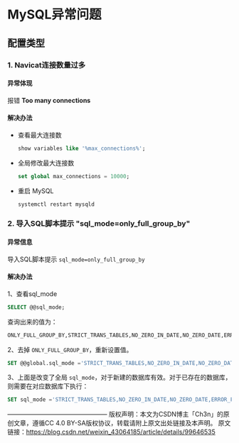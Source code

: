 # MySQL异常问题


## 配置类型

### 1. Navicat连接数量过多

#### 异常体现

报错 **Too many connections**

#### 解决办法

- 查看最大连接数

  ```sql
  show variables like '%max_connections%';
  ```

- 全局修改最大连接数

  ```sql
  set global max_connections = 10000;
  ```

- 重启 MySQL

  ```java
  systemctl restart mysqld
  ```

### 2. 导入SQL脚本提示 "sql_mode=only_full_group_by"

#### 异常信息

导入SQL脚本提示 `sql_mode=only_full_group_by`

#### 解决办法

1、查看sql_mode

```sql
SELECT @@sql_mode;
```


查询出来的值为：

```sql
ONLY_FULL_GROUP_BY,STRICT_TRANS_TABLES,NO_ZERO_IN_DATE,NO_ZERO_DATE,ERROR_FOR_DIVISION_BY_ZERO,NO_AUTO_CREATE_USER,NO_ENGINE_SUBSTITUTION
```

2、去掉 `ONLY_FULL_GROUP_BY`，重新设置值。

```sql
SET @@global.sql_mode ='STRICT_TRANS_TABLES,NO_ZERO_IN_DATE,NO_ZERO_DATE,ERROR_FOR_DIVISION_BY_ZERO,NO_AUTO_CREATE_USER,NO_ENGINE_SUBSTITUTION';
```

3、上面是改变了全局 `sql_mode`，对于新建的数据库有效。对于已存在的数据库，则需要在对应数据库下执行：

```sql
SET sql_mode ='STRICT_TRANS_TABLES,NO_ZERO_IN_DATE,NO_ZERO_DATE,ERROR_FOR_DIVISION_BY_ZERO,NO_AUTO_CREATE_USER,NO_ENGINE_SUBSTITUTION';
```

————————————————
版权声明：本文为CSDN博主「Ch3n」的原创文章，遵循CC 4.0 BY-SA版权协议，转载请附上原文出处链接及本声明。
原文链接：https://blog.csdn.net/weixin_43064185/article/details/99646535



